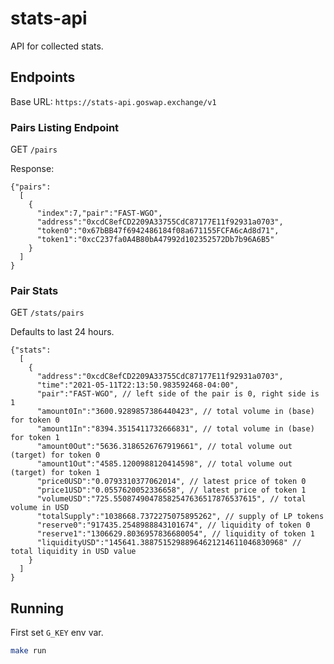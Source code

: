 # stats-api

API for collected stats. 

## Endpoints

Base URL: `https://stats-api.goswap.exchange/v1`

### Pairs Listing Endpoint

GET `/pairs`

Response:

```jsonc
{"pairs": 
  [
    {
      "index":7,"pair":"FAST-WGO",
      "address":"0xcdC8efCD2209A33755CdC87177E11f92931a0703",
      "token0":"0x67bBB47f6942486184f08a671155FCFA6cAd8d71",
      "token1":"0xcC237fa0A4B80bA47992d102352572Db7b96A6B5"
    }
  ]
}
```

### Pair Stats

GET `/stats/pairs`

Defaults to last 24 hours.

```jsonc
{"stats":
  [
    {
      "address":"0xcdC8efCD2209A33755CdC87177E11f92931a0703",
      "time":"2021-05-11T22:13:50.983592468-04:00",
      "pair":"FAST-WGO", // left side of the pair is 0, right side is 1
      "amount0In":"3600.9289857386440423", // total volume in (base) for token 0  
      "amount1In":"8394.3515411732666831", // total volume in (base) for token 1
      "amount0Out":"5636.3186526767919661", // total volume out (target) for token 0
      "amount1Out":"4585.1200988120414598", // total volume out (target) for token 1
      "price0USD":"0.0793310377062014", // latest price of token 0
      "price1USD":"0.0557620052336658", // latest price of token 1
      "volumeUSD":"725.55087490478582547636517876537615", // total volume in USD
      "totalSupply":"1038668.7372275075895262", // supply of LP tokens
      "reserve0":"917435.2548988843101674", // liquidity of token 0
      "reserve1":"1306629.8036957836680054", // liquidity of token 1
      "liquidityUSD":"145641.38875152988964621214611046830968" // total liquidity in USD value
    }
  ]
}
```

## Running

First set `G_KEY` env var.

```sh
make run
```
